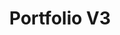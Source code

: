 ---
title: "Portfolio V3"
description: "Latest and current version of my web portfolio"
image: "./banner.png"
skills:
    - React.JS
    - TypeScript
    - Styled-Components
darkCover: true
github: "https://github.com/robsel118/RobertSeligmann"
external: ""
blog: ""
---